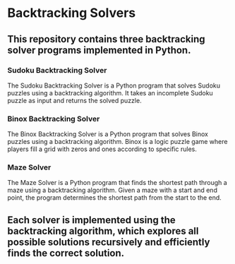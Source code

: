 <h1>Backtracking Solvers</h1>
<h2>This repository contains three backtracking solver programs implemented in Python.</h2>

<h3>Sudoku Backtracking Solver</h3>
The Sudoku Backtracking Solver is a Python program that solves Sudoku puzzles using a backtracking algorithm. It takes an incomplete Sudoku puzzle as input and returns the solved puzzle.

<h3>Binox Backtracking Solver</h3>
The Binox Backtracking Solver is a Python program that solves Binox puzzles using a backtracking algorithm. Binox is a logic puzzle game where players fill a grid with zeros and ones according to specific rules.

<h3>Maze Solver</h3>
The Maze Solver is a Python program that finds the shortest path through a maze using a backtracking algorithm. Given a maze with a start and end point, the program determines the shortest path from the start to the end.

<h2>Each solver is implemented using the backtracking algorithm, which explores all possible solutions recursively and efficiently finds the correct solution.</h2>
